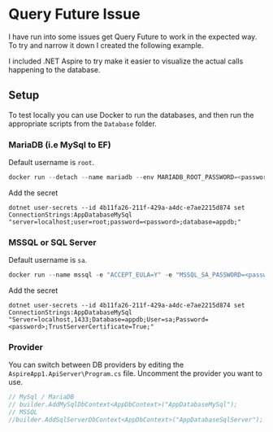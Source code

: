 # Query Future Issue

I have run into some issues get Query Future to work in the expected way.
To try and narrow it down I created the following example.

I included .NET Aspire to try make it easier to visualize the actual calls happening to the database.

## Setup

To test locally you can use Docker to run the databases, and then run the appropriate scripts from the `Database` folder.

### MariaDB (i.e MySql to EF)

Default username is `root`.

```powershell
docker run --detach --name mariadb --env MARIADB_ROOT_PASSWORD=<password> -p 3306:3306 mariadb:latest
```

Add the secret
```
dotnet user-secrets --id 4b11fa26-211f-429a-a4dc-e7ae2215d874 set ConnectionStrings:AppDatabaseMySql "server=localhost;user=root;password=<password>;database=appdb;"
```

### MSSQL or SQL Server

Default username is `sa`.
```powershell
docker run --name mssql -e "ACCEPT_EULA=Y" -e "MSSQL_SA_PASSWORD=<password>" -p 1433:1433 -d mcr.microsoft.com/mssql/server:2022-latest
```

Add the secret
```
dotnet user-secrets --id 4b11fa26-211f-429a-a4dc-e7ae2215d874 set ConnectionStrings:AppDatabaseMySql "Server=localhost,1433;Database=appdb;User=sa;Password=<password>;TrustServerCertificate=True;"
```

### Provider

You can switch between DB providers by editing the `AspireApp1.ApiServer\Program.cs` file.
Uncomment the provider you want to use.

```csharp
// MySql / MariaDB
// builder.AddMySqlDbContext<AppDbContext>("AppDatabaseMySql");
// MSSQL
//builder.AddSqlServerDbContext<AppDbContext>("AppDatabaseSqlServer");
```